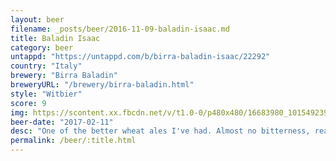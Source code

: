 ```yaml
---
layout: beer
filename: _posts/beer/2016-11-09-baladin-isaac.md
title: Baladin Isaac
category: beer
untappd: "https://untappd.com/b/birra-baladin-isaac/22292"
country: "Italy"
brewery: "Birra Baladin"
breweryURL: "/brewery/birra-baladin.html"
style: "Witbier"
score: 9
img: https://scontent.xx.fbcdn.net/v/t1.0-0/p480x480/16683980_10154923954098745_5236104987817215822_n.jpg?oh=f3e900d408354f89cbcc8ed71f64037e&oe=5A7D3BBA
beer-date: "2017-02-11"
desc: "One of the better wheat ales I've had. Almost no bitterness, really refreshing and just a little bit sweet. The wheat flavour is clearly there but not bothering me"
permalink: /beer/:title.html
---
```

